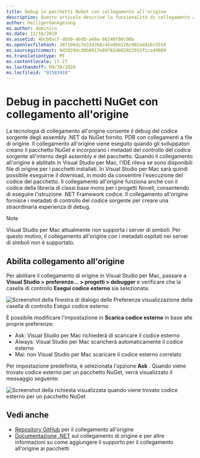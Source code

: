 ```yaml
---
title: Debug in pacchetti NuGet con collegamento all'origine
description: Questo articolo descrive la funzionalità di collegamento all'origine in Visual Studio per Mac.
author: heiligerdankgesang
ms.author: dominicn
ms.date: 12/16/2019
ms.assetid: 4bcb8acf-db50-4bd8-a48e-86248f00c90b
ms.openlocfilehash: 307196dc7e33d268c45a9bb126c002ad426c5558
ms.sourcegitcommit: 9d2829dc30b6917e89762d602022915f1ca49089
ms.translationtype: MT
ms.contentlocale: it-IT
ms.lasthandoff: 09/30/2020
ms.locfileid: "91583918"
---
```

# <a name="debugging-into-nuget-packages-with-source-link"></a>Debug in pacchetti NuGet con collegamento all'origine

La tecnologia di collegamento all'origine consente il debug del codice sorgente degli assembly .NET da NuGet fornito. PDB con collegamenti a file di origine. Il collegamento all'origine viene eseguito quando gli sviluppatori creano il pacchetto NuGet e incorporano i metadati del controllo del codice sorgente all'interno degli assembly e del pacchetto. Quando il collegamento all'origine è abilitato in Visual Studio per Mac, l'IDE rileva se sono disponibili file di origine per i pacchetti installati. In Visual Studio per Mac sarà quindi possibile eseguirne il download, in modo da consentire l'esecuzione del codice del pacchetto. Il collegamento all'origine funziona anche con il codice della libreria di classi base mono per i progetti Novell, consentendo di eseguire l'istruzione .NET Framework codice. Il collegamento all'origine fornisce i metadati di controllo del codice sorgente per creare una straordinaria esperienza di debug.

> [!NOTE]
> Visual Studio per Mac attualmente non supporta i server di simboli. Per questo motivo, il collegamento all'origine con i metadati ospitati nei server di simboli non è supportato.

## <a name="enable-source-link"></a>Abilita collegamento all'origine

Per abilitare il collegamento di origine in Visual Studio per Mac, passare a **Visual Studio > preferenze... > progetti > debugger** e verificare che la casella di controllo **Esegui codice esterno** sia selezionata.

![Screenshot della finestra di dialogo delle Preferenze visualizzazione della casella di controllo Esegui codice esterno](media/source-link1.png)

È possibile modificare l'impostazione in **Scarica codice esterno** in base alle proprie preferenze:
* Ask: Visual Studio per Mac richiederà di scaricare il codice esterno
* Always: Visual Studio per Mac scaricherà automaticamente il codice esterno
* Mai: non Visual Studio per Mac scaricare il codice esterno correlato

Per impostazione predefinita, è selezionata l'opzione **Ask** . Quando viene trovato codice esterno per un pacchetto NuGet, verrà visualizzato il messaggio seguente:

![Screenshot della richiesta visualizzata quando viene trovato codice esterno per un pacchetto NuGet](media/source-link2.png)


## <a name="see-also"></a>Vedi anche

- [Repository GitHub](https://github.com/dotnet/sourcelink/blob/master/README.md) per il collegamento all'origine
- [Documentazione .NET](/dotnet/standard/library-guidance/sourcelink) sul collegamento di origine e per altre informazioni su come aggiungere il supporto per il collegamento all'origine ai pacchetti